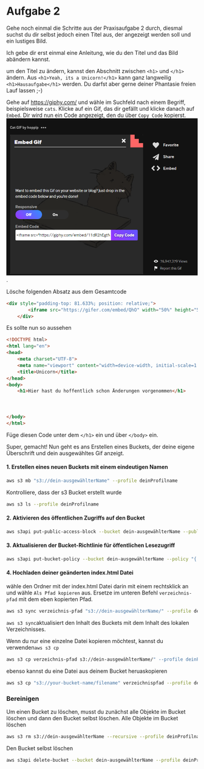 # Aufgabe 2

Gehe noch einmal die Schritte aus der Praxisaufgabe 2 durch, diesmal suchst du dir selbst jedoch einen Titel aus, der angezeigt werden soll und ein lustiges Bild.

Ich gebe dir erst einmal eine Anleitung, wie du den Titel und das Bild abändern kannst.

um den Titel zu ändern, kannst den Abschnitt zwischen `<h1>` und `</h1>` ändern.
Aus `<h1>Yeah, its a Unicorn!</h1>` kann ganz langweilig `<h1>Hausaufgabe</h1>` werden. Du darfst aber gerne deiner Phantasie freien Lauf lassen ;-)


Gehe auf https://giphy.com/ und wähle im  Suchfeld nach einem Begriff, beispielsweise `cats`. Klicke auf ein Gif, das dir gefällt und klicke danach auf `Embed`. Dir wird nun ein Code angezeigt, den du über `Copy Code` kopierst. 
![](Bilder/image.png).

Lösche folgenden Absatz aus dem Gesamtcode

```html
<div style="padding-top: 81.633%; position: relative;">
        <iframe src="https://gifer.com/embed/QhO" width="50%" height="50%" style="position: absolute; top: 0; left: 0;" frameborder="0" allowfullscreen></iframe>
    </div>
```

Es sollte nun so aussehen


```html
<!DOCTYPE html>
<html lang="en">
<head>
    <meta charset="UTF-8">
    <meta name="viewport" content="width=device-width, initial-scale=1.0">
    <title>Unicorn</title>
</head>
<body>
    <h1>Hier hast du hoffentlich schon Änderungen vorgenommen</h1>
    


</body>
</html>
```

Füge diesen Code unter dem `</h1>` ein und über `</body>` ein. 

Super, gemacht! Nun geht es ans Erstellen eines Buckets, der deine eigene Überschrift und dein ausgewähltes Gif anzeigt.

#### 1. Erstellen eines neuen Buckets mit einem eindeutigen Namen

```sh
aws s3 mb "s3://dein-ausgewählterName" --profile deinProfilname
```

Kontrolliere, dass der s3 Bucket erstellt wurde
```sh
aws s3 ls --profile deinProfilname
```

#### 2. Aktivieren des öffentlichen Zugriffs auf den Bucket

```sh
aws s3api put-public-access-block --bucket dein-ausgewählterName --public-access-block-configuration "BlockPublicAcls=false,IgnorePublicAcls=false,BlockPublicPolicy=false,RestrictPublicBuckets=false" --profile deinProfilname
```
#### 3. Aktualisieren der Bucket-Richtlinie für öffentlichen Lesezugriff
```sh
aws s3api put-bucket-policy --bucket dein-ausgewählterName --policy "{ \"Version\": \"2012-10-17\", \"Statement\": [ { \"Sid\": \"PublicReadGetObject\", \"Effect\": \"Allow\", \"Principal\": \"*\", \"Action\": \"s3:GetObject\", \"Resource\": \"arn:aws:s3:::dein-ausgewählterName/*\" } ] }" --profile deinProfilname

```

#### 4. Hochladen deiner geänderten index.html Datei

wähle den Ordner mit der index.html Datei darin mit einem rechtsklick an und wähle `Als Pfad kopieren` aus. Ersetze im unteren Befehl `verzeichnis-pfad` mit dem eben kopierten Pfad.

```sh
aws s3 sync verzeichnis-pfad "s3://dein-ausgewählterName/" --profile deinProfilname
```

`aws s3 sync`aktualisiert den Inhalt des Buckets mit dem Inhalt des lokalen Verzeichnisses.

Wenn du nur eine einzelne Datei kopieren möchtest, kannst du verwenden`aws s3 cp`

```sh
aws s3 cp verzeichnis-pfad s3://dein-ausgewählterName/" --profile deinProfilname
```

ebenso kannst du eine Datei aus deinem Bucket heruaskopieren

```sh
aws s3 cp "s3://your-bucket-name/filename" verzeichnispfad --profile deinProfilname
```

### Bereinigen


Um einen Bucket zu löschen, musst du zunächst alle Objekte im Bucket löschen und dann den Bucket selbst löschen. 
Alle Objekte im Bucket löschen

```sh
aws s3 rm s3://dein-ausgewählterName --recursive --profile deinProfilname
```

Den Bucket selbst löschen
```sh
aws s3api delete-bucket --bucket dein-ausgewählterName --profile deinProfilname
```

